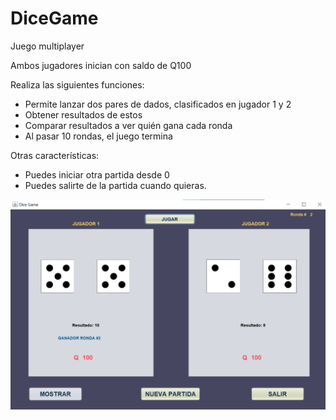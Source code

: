 # DiceGame
Juego multiplayer

Ambos jugadores inician con saldo de Q100

Realiza las siguientes funciones:
- Permite lanzar dos pares de dados, clasificados en jugador 1 y 2
- Obtener resultados de estos
- Comparar resultados a ver quién gana cada ronda
- Al pasar 10 rondas, el juego termina

Otras características:
- Puedes iniciar otra partida desde 0
- Puedes salirte de la partida cuando quieras.

![alt text](https://github.com/rodrizo/diceGame/blob/master/ss/game1.png)
